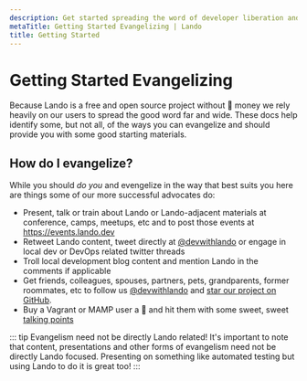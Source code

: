 ```yaml
---
description: Get started spreading the word of developer liberation and salvation via Lando across the Galaxy
metaTitle: Getting Started Evangelizing | Lando
title: Getting Started
---
```


# Getting Started Evangelizing

Because Lando is a free and open source project without :unicorn: money we rely heavily on our users to spread the good word far and wide. These docs help identify some, but not all, of the ways you can evangelize and should provide you with some good starting materials.

## How do I evangelize?

While you should _do you_ and evengelize in the way that best suits you here are things some of our more successful advocates do:

* Present, talk or train about Lando or Lando-adjacent materials at conference, camps, meetups, etc and to post those events at <https://events.lando.dev>
* Retweet Lando content, tweet directly at [@devwithlando](https://twitter.org/devwithlando) or engage in local dev or DevOps related twitter threads
* Troll local development blog content and mention Lando in the comments if applicable
* Get friends, colleagues, spouses, partners, pets, grandparents, former roommates, etc to follow us [@devwithlando](https://twitter.org/devwithlando) and [star our project on GitHub](https://github.com/lando/lando).
* Buy a Vagrant or MAMP user a :beer: and hit them with some sweet, sweet [talking points](./talking-points.md)

::: tip Evangelism need not be directly Lando related!
It's important to note that content, presentations and other forms of evangelism need not be directly Lando focused. Presenting on something like automated testing but using Lando to do it is great too!
:::
